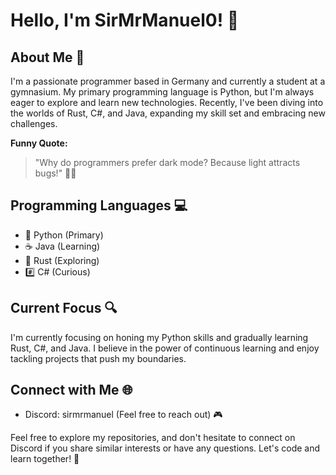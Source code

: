 # Hello, I'm SirMrManuel0! 👋

## About Me 🚀

I'm a passionate programmer based in Germany and currently a student at a gymnasium. My primary programming language is Python, but I'm always eager to explore and learn new technologies. Recently, I've been diving into the worlds of Rust, C#, and Java, expanding my skill set and embracing new challenges.

**Funny Quote:**
> "Why do programmers prefer dark mode? Because light attracts bugs!" 🌌😄

## Programming Languages 💻

- 🐍 Python (Primary)
- ☕ Java (Learning)
- 🦀 Rust (Exploring)
- #️⃣ C# (Curious)


## Current Focus 🔍

I'm currently focusing on honing my Python skills and gradually learning Rust, C#, and Java. I believe in the power of continuous learning and enjoy tackling projects that push my boundaries.

## Connect with Me 🌐

- Discord: sirmrmanuel (Feel free to reach out) 🎮

Feel free to explore my repositories, and don't hesitate to connect on Discord if you share similar interests or have any questions. Let's code and learn together! 🚀
